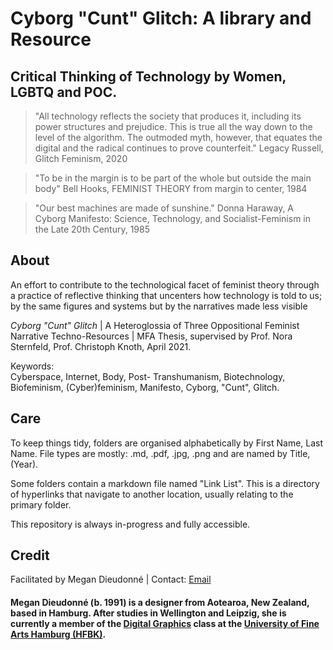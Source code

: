 <h1>Cyborg "Cunt" Glitch: A library and Resource</h1>
<h2>Critical Thinking of Technology by Women, LGBTQ and POC.</h2>

>"All technology reflects the society that produces it, including its power structures and prejudice. This is true all the way down to the level of the algorithm. The outmoded myth, however, that equates the digital and the radical continues to prove counterfeit." 
Legacy Russell, Glitch Feminism, 2020

>"To be in the margin is to be part of the whole but outside the main body"
Bell Hooks, FEMINIST THEORY from margin to center, 1984
 
>"Our best machines are made of sunshine." 
Donna Haraway, A Cyborg Manifesto: Science, Technology, and Socialist-Feminism in the Late 20th Century, 1985

<h2>About</h2>
An effort to contribute to the technological facet of feminist theory through a practice of reflective thinking that uncenters how technology is told to us; by the same figures and systems but by the narratives made less visible

<i>Cyborg "Cunt" Glitch</i> | A Heteroglossia of Three Oppositional Feminist Narrative Techno-Resources | MFA Thesis, supervised by Prof. Nora Sternfeld, Prof. Christoph Knoth, April 2021.

Keywords:  
Cyberspace, Internet, Body, Post- Transhumanism, Biotechnology, Biofeminism, (Cyber)feminism, Manifesto, Cyborg, "Cunt", Glitch. 

<h2>Care</h2>
To keep things tidy, folders are organised alphabetically by First Name, Last Name. File types are mostly: .md, .pdf, .jpg, .png and are named by Title, (Year).

Some folders contain a markdown file named "Link List". This is a directory of hyperlinks that navigate to another location, usually relating to the primary folder.

This repository is always in-progress and fully accessible.

<h2>Credit</h2>
Facilitated by Megan Dieudonné | Contact: <a href="mailto:megan.dieudonne@gmail.com">Email</a>
<h4>Megan Dieudonné (b. 1991) is a designer from Aotearoa, New Zealand, based in Hamburg. After studies in Wellington and Leipzig, she is currently a member of the <a href="http://www.digitale-grafik.com/">Digital Graphics</a> class at the <a href="https://www.hfbk-hamburg.de/en/">University of Fine Arts Hamburg (HFBK)</a>.</h4>
